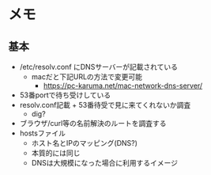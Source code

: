 # メモ

## 基本
- /etc/resolv.conf にDNSサーバーが記載されている
	- macだと下記URLの方法で変更可能
		- https://pc-karuma.net/mac-network-dns-server/
- 53番portで待ち受けしている
- resolv.conf記載 + 53番待受で見に来てくれないか調査
	- dig?
- ブラウザ/curl等の名前解決のルートを調査する
- hostsファイル
	- ホスト名とIPのマッピング(DNS?)
	- 本質的には同じ
	- DNSは大規模になった場合に利用するイメージ
